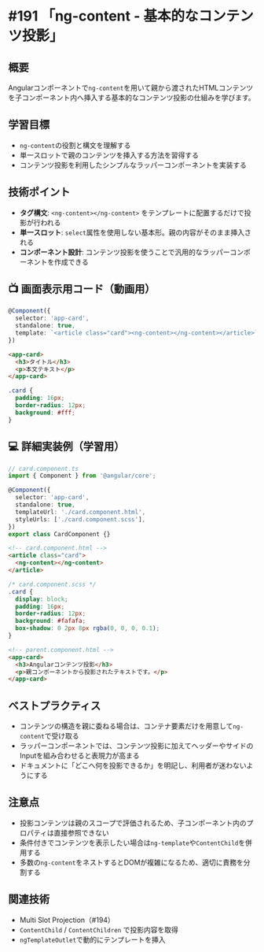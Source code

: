# #191 「ng-content - 基本的なコンテンツ投影」

## 概要
Angularコンポーネントで`ng-content`を用いて親から渡されたHTMLコンテンツを子コンポーネント内へ挿入する基本的なコンテンツ投影の仕組みを学びます。

## 学習目標
- `ng-content`の役割と構文を理解する
- 単一スロットで親のコンテンツを挿入する方法を習得する
- コンテンツ投影を利用したシンプルなラッパーコンポーネントを実装する

## 技術ポイント
- **タグ構文**: `<ng-content></ng-content>` をテンプレートに配置するだけで投影が行われる
- **単一スロット**: `select`属性を使用しない基本形。親の内容がそのまま挿入される
- **コンポーネント設計**: コンテンツ投影を使うことで汎用的なラッパーコンポーネントを作成できる

## 📺 画面表示用コード（動画用）

```typescript
@Component({
  selector: 'app-card',
  standalone: true,
  template: `<article class="card"><ng-content></ng-content></article>`,
})
```

```html
<app-card>
  <h3>タイトル</h3>
  <p>本文テキスト</p>
</app-card>
```

```scss
.card {
  padding: 16px;
  border-radius: 12px;
  background: #fff;
}
```

## 💻 詳細実装例（学習用）
```typescript
// card.component.ts
import { Component } from '@angular/core';

@Component({
  selector: 'app-card',
  standalone: true,
  templateUrl: './card.component.html',
  styleUrls: ['./card.component.scss'],
})
export class CardComponent {}
```

```html
<!-- card.component.html -->
<article class="card">
  <ng-content></ng-content>
</article>
```

```scss
/* card.component.scss */
.card {
  display: block;
  padding: 16px;
  border-radius: 12px;
  background: #fafafa;
  box-shadow: 0 2px 8px rgba(0, 0, 0, 0.1);
}
```

```html
<!-- parent.component.html -->
<app-card>
  <h3>Angularコンテンツ投影</h3>
  <p>親コンポーネントから投影されたテキストです。</p>
</app-card>
```

## ベストプラクティス
- コンテンツの構造を親に委ねる場合は、コンテナ要素だけを用意して`ng-content`で受け取る
- ラッパーコンポーネントでは、コンテンツ投影に加えてヘッダーやサイドのInputを組み合わせると表現力が高まる
- ドキュメントに「どこへ何を投影できるか」を明記し、利用者が迷わないようにする

## 注意点
- 投影コンテンツは親のスコープで評価されるため、子コンポーネント内のプロパティは直接参照できない
- 条件付きでコンテンツを表示したい場合は`ng-template`や`ContentChild`を併用する
- 多数の`ng-content`をネストするとDOMが複雑になるため、適切に責務を分割する

## 関連技術
- Multi Slot Projection（#194）
- `ContentChild` / `ContentChildren` で投影内容を取得
- `ngTemplateOutlet`で動的にテンプレートを挿入

